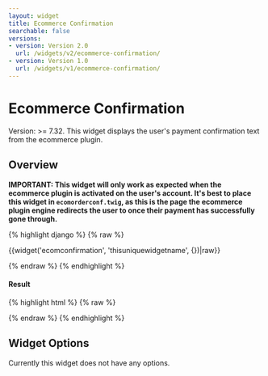 ```yaml
---
layout: widget
title: Ecommerce Confirmation
searchable: false
versions:
- version: Version 2.0
  url: /widgets/v2/ecommerce-confirmation/
- version: Version 1.0
  url: /widgets/v1/ecommerce-confirmation/
---
```


# Ecommerce Confirmation

Version: >= 7.32. This widget displays the user's payment confirmation text from the ecommerce plugin.

## Overview

**IMPORTANT: This widget will only work as expected when the ecommerce plugin is activated on the user's account. It's best to place this widget in ```ecomorderconf.twig```, as this is the page the ecommerce plugin engine redirects the user to once their payment has successfully gone through.**

{% highlight django %}
{% raw %}

  {{widget('ecomconfirmation', 'thisuniquewidgetname', {})|raw}}

{% endraw %}
{% endhighlight %}


<h4>Result</h4>
{% highlight html %}
{% raw %}

  <!-- v2 widget HTML output -->

{% endraw %}
{% endhighlight %}

## Widget Options

Currently this widget does not have any options.
